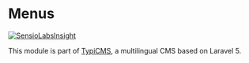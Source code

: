 # Menus

[![SensioLabsInsight](https://insight.sensiolabs.com/projects/0300206c-2340-4681-95e7-ccf61f368631/mini.png)](https://insight.sensiolabs.com/projects/0300206c-2340-4681-95e7-ccf61f368631)

This module is part of [TypiCMS](https://github.com/TypiCMS/Base), a multilingual CMS based on Laravel 5.
